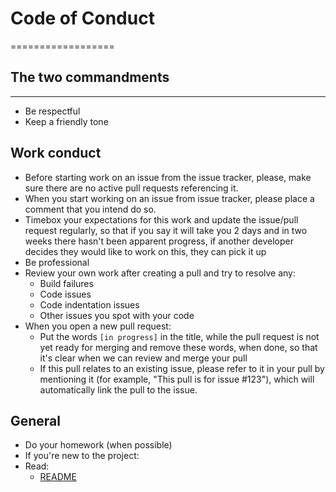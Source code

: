 # Code of Conduct
==================

## The two commandments
------------------------
* Be respectful
* Keep a friendly tone

Work conduct
------------
* Before starting work on an issue from the issue tracker, please, make sure there are no active pull requests referencing it.
* When you start working on an issue from issue tracker, please place a comment that you intend do so.
* Timebox your expectations for this work and update the issue/pull request regularly, so that if you say it will take you 2 days and in two weeks there hasn't been apparent progress, if another developer decides they would like to work on this, they can pick it up
* Be professional
* Review your own work after creating a pull and try to resolve any:
  * Build failures
  * Code issues
  * Code indentation issues
  * Other issues you spot with your code
* When you open a new pull request:
  * Put the words `[in progress]` in the title, while the pull request is not yet ready for merging and remove these words, when done, so that it's clear when we can review and merge your pull
  * If this pull relates to an existing issue, please refer to it in your pull by mentioning it (for example, "This pull is for issue #123"), which will automatically link the pull to the issue.


General
-------
* Do your homework (when possible)
* If you're new to the project:
 * Read:
   * [README](https://github.com/RakuJa/SADA_suite/blob/main/README.md)
